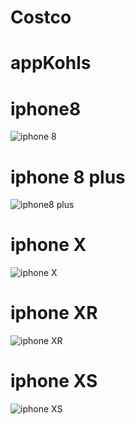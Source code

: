 # Costco
#
#

# appKohls

# iphone8 


![iphone 8](https://github.com/BbekShr/Costco/blob/master/Simulator%20Screen%20Shot%20-%20iPhone%208%20-%202019-02-08%20at%2009.57.47.png)




# iphone 8 plus


![iphone8 plus](https://github.com/BbekShr/Costco/blob/master/Simulator%20Screen%20Shot%20-%20iPhone%208%20Plus%20-%202019-02-08%20at%2009.57.12.png)



# iphone X


![iphone X](https://github.com/BbekShr/Costco/blob/master/Simulator%20Screen%20Shot%20-%20iPhone%20X%20-%202019-02-08%20at%2009.56.36.png)






# iphone XR

![iphone XR](https://github.com/BbekShr/Costco/blob/master/Simulator%20Screen%20Shot%20-%20iPhone%20XR%20-%202019-02-08%20at%2009.30.55.png)




# iphone XS


![iphone XS](https://github.com/BbekShr/Costco/blob/master/Simulator%20Screen%20Shot%20-%20iPhone%20XS%20Max%20-%202019-02-08%20at%2009.29.17.png)

 
